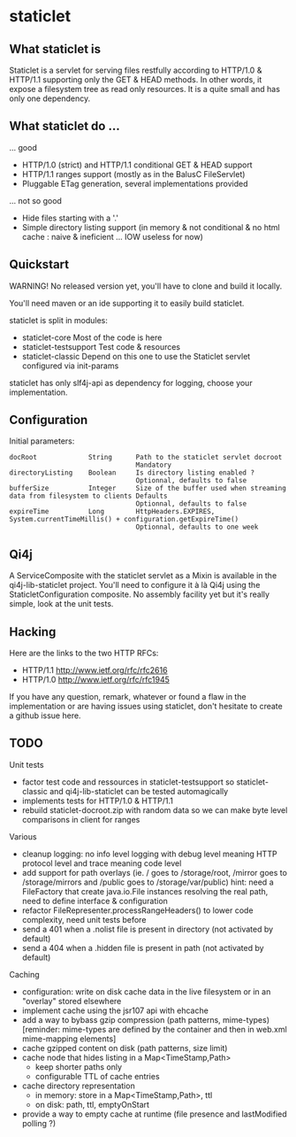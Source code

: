 
staticlet
=========

What staticlet is
-----------------

Staticlet is a servlet for serving files restfully according to HTTP/1.0 & HTTP/1.1
supporting only the GET & HEAD methods. In other words, it expose a filesystem tree as
read only resources. It is a quite small and has only one dependency.



What staticlet do ...
---------------------

... good

- HTTP/1.0 (strict) and HTTP/1.1 conditional GET & HEAD support
- HTTP/1.1 ranges support (mostly as in the BalusC FileServlet)
- Pluggable ETag generation, several implementations provided

... not so good

- Hide files starting with a '.'
- Simple directory listing support (in memory & not conditional & no html cache : naive & ineficient ... IOW useless for now)



Quickstart
----------

WARNING! No released version yet, you'll have to clone and build it locally.

You'll need maven or an ide supporting it to easily build staticlet.

staticlet is split in modules:

- staticlet-core            Most of the code is here
- staticlet-testsupport     Test code & resources
- staticlet-classic         Depend on this one to use the Staticlet servlet configured via init-params

staticlet has only slf4j-api as dependency for logging, choose your implementation.



Configuration
-------------

Initial parameters:

    docRoot             String      Path to the staticlet servlet docroot
                                    Mandatory
    directoryListing    Boolean     Is directory listing enabled ?
                                    Optionnal, defaults to false
    bufferSize          Integer     Size of the buffer used when streaming data from filesystem to clients Defaults
                                    Optionnal, defaults to false
    expireTime          Long        HttpHeaders.EXPIRES, System.currentTimeMillis() + configuration.getExpireTime()
                                    Optionnal, defaults to one week



Qi4j
----

A ServiceComposite with the staticlet servlet as a Mixin is available in the qi4j-lib-staticlet project.
You'll need to configure it à là Qi4j using the StaticletConfiguration composite.
No assembly facility yet but it's really simple, look at the unit tests.




Hacking
-------

Here are the links to the two HTTP RFCs:

- HTTP/1.1 http://www.ietf.org/rfc/rfc2616
- HTTP/1.0 http://www.ietf.org/rfc/rfc1945

If you have any question, remark, whatever or found a flaw in the implementation or are having
issues using staticlet, don't hesitate to create a github issue here.




TODO
----

Unit tests

 - factor test code and ressources in staticlet-testsupport so staticlet-classic and qi4j-lib-staticlet can be tested automagically
 - implements tests for HTTP/1.0 & HTTP/1.1
 - rebuild staticlet-docroot.zip with random data so we can make byte level comparisons in client for ranges

Various

 - cleanup logging: no info level logging with debug level meaning HTTP protocol level and trace meaning code level
 - add support for path overlays (ie. / goes to /storage/root, /mirror goes to /storage/mirrors and /public goes to /storage/var/public)
   hint: need a FileFactory that create java.io.File instances resolving the real path, need to define interface & configuration
 - refactor FileRepresenter.processRangeHeaders() to lower code complexity, need unit tests before
 - send a 401 when a .nolist file is present in directory (not activated by default)
 - send a 404 when a .hidden file is present in path (not activated by default)

Caching

 - configuration: write on disk cache data in the live filesystem or in an "overlay" stored elsewhere
 - implement cache using the jsr107 api with ehcache
 - add a way to bybass gzip compression (path patterns, mime-types) [reminder: mime-types are defined by the container and then in web.xml mime-mapping elements]
 - cache gzipped content on disk (path patterns, size limit)
 - cache node that hides listing in a Map<TimeStamp,Path>
    - keep shorter paths only
    - configurable TTL of cache entries
 - cache directory representation
    - in memory: store in a Map<TimeStamp,Path>, ttl
    - on disk: path, ttl, emptyOnStart
 - provide a way to empty cache at runtime (file presence and lastModified polling ?)

